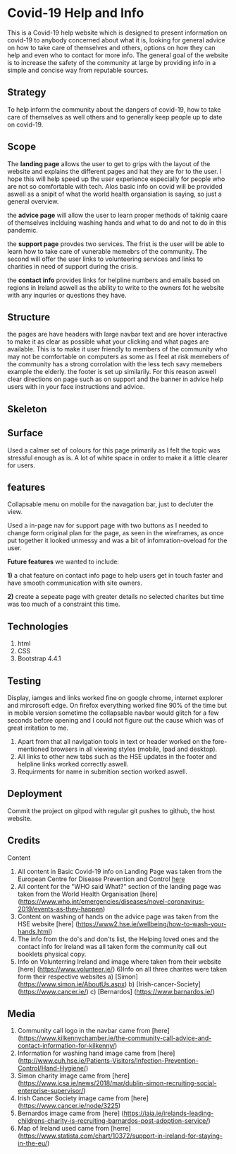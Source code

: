    # Covid-19 Help and Info

 This is a Covid-19 help website which is designed to present information on covid-19 to anybody concerned about what it is,
 looking for general advice on how to take care of themselves and others, options on how they can help and even who to contact for more info. 
 The general goal of the website is to increase the safety of the community at large by providing info in a simple and concise way from reputable sources. 


 ## Strategy
To help inform the community about the dangers of covid-19, how to take care of themselves as well others and to generally keep people up to date on covid-19.  

## Scope 
The **landing page** allows the user to get to grips with the layout of the website and explains the different pages and hat they are for to the user. I hope this will help speed up the user experience especially for people who are not so comfortable with tech. Alos basic info on covid will be provided aswell as a snipit of what the world health organsiation is saying, so just a general overview. 

the **advice page** will allow the user to learn proper methods of takinig caare of themselves inclduing washing hands and what to do and not to do in this pandemic. 

the **support page** provdes two services. The frist is the user will be able to learn how to take care of vunerable memebrs of the community. The second will offer the user links to volunteering services and links to charities in need of support during the crisis.

the **contact info** provides links for helpline numbers and emails based on regions in Ireland aswell as the ability to write to the owners fot he website with any inquries or questions they have. 


## Structure
the pages are have headers with large navbar text and are hover interactive to make it as clear as possible what your clicking and what pages are available. This is to make it user friendly to members of the community who may not be comfortable on computers as some as I  feel at risk memebers of the community has a strong corrolation with the less tech savy memebers example the elderly. the footer is set up similarily. For this reason aswell clear directions on page such as on support and the banner in advice help users with in your face instructions and advice. 

## Skeleton

## Surface
Used a calmer set of colours for this page primarily as I felt the topic was stressful enough as is. A lot of white space in order to make it a little clearer for users. 

## features
Collapsable menu on mobile for the navagation bar, just to decluter the view.

Used a in-page nav for support page with two buttons as I needed to change form original plan for the page, as seen in the wireframes, as once put together it looked unmessy and was a bit of infomration-oveload for the user.

**Future features** we wanted to include: 

   **1)** a chat feature on contact info page to help users get in touch faster and have smooth                                                     communication with site owners. 
                                       
   **2)** create a sepeate page with greater details no selected charites but time was too much of a                                                constraint this time.

## Technologies
1) html
2) CSS 
3) Bootstrap 4.4.1

## Testing
Display, iamges and links worked fine on google chrome, internet explorer and mircrosoft edge. On firefox everything worked fine 90% of the time but in mobile version sometime the collapsable navbar would glitch for a few seconds before opening 
and I could not figure out the cause which was of great irritation to me.
1) Apart from that all navigation tools in text or header worked on the fore-mentioned browsers in all viewing styles (mobile, Ipad and desktop).
2) All links to other new tabs such as the HSE updates in the footer and helpline links worked correctly aswell. 
3) Requirments for name in submition section worked aswell. 

## Deployment
Commit the project on gitpod with regular git pushes to github, the host website. 

## Credits
Content
1) All content in Basic Covid-19 info on Landing Page was taken from the European Centre for Disease Prevention and Control [here](https://www.ecdc.europa.eu/en/covid-19/questions-answers)
2) All content for the "WHO said What?" section of the landing page was taken from the World Health Organisation [here] (https://www.who.int/emergencies/diseases/novel-coronavirus-2019/events-as-they-happen)
3) Content on washing of hands on the advice page was taken from the HSE website [here] (https://www2.hse.ie/wellbeing/how-to-wash-your-hands.html) 
4) The info from the do's and don'ts list, the Helping loved ones and the contact info for Ireland was all taken form the community call out booklets physical copy.
5) Info on Volunterring Ireland and image where taken from their website [here] (https://www.volunteer.ie/)
6)Info on all three charites were taken form their respective websites a) [Simon] (https://www.simon.ie/AboutUs.aspx)
                                                                       b) [Irish-cancer-Society] (https://www.cancer.ie/)
                                                                       c) [Bernardos] (https://www.barnardos.ie/) 

## Media 
1) Community call logo in the navbar came from [here] (https://www.kilkennychamber.ie/the-community-call-advice-and-contact-information-for-kilkenny/)
2) Information for washing hand image came from [here] (http://www.cuh.hse.ie/Patients-Visitors/Infection-Prevention-Control/Hand-Hygiene/)
3) Simon charity image came from [here] (https://www.icsa.ie/news/2018/mar/dublin-simon-recruiting-social-enterprise-supervisor/)
4) Irish Cancer Society image came from [here] (https://www.cancer.ie/node/3225) 
5) Bernardos image came from [here] (https://iaia.ie/irelands-leading-childrens-charity-is-recruiting-barnardos-post-adoption-service/)
6) Map of Ireland used came from [herre] (https://www.statista.com/chart/10372/support-in-ireland-for-staying-in-the-eu/)
